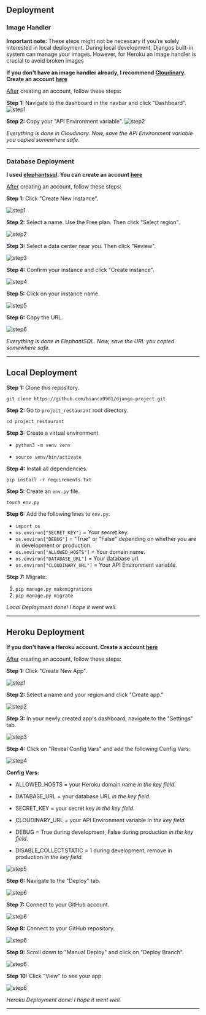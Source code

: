 ## Deployment


### Image Handler

**Important note:** These steps might not be necessary if you're solely interested in local deployment. During local development, Djangos built-in system can manage your images. However, for Heroku an image handler is crucial to avoid broken images

**If you don't have an image handler already, I recommend [Cloudinary](https://cloudinary.com/). Create an account [here](https://cloudinary.com/users/register_free)**

<u>After</u>  creating an account, follow these steps:

**Step 1:** Navigate to the dashboard in the navbar and click "Dashboard".
![step1](documentation/deployment/step1-cloudinary.png)

**Step 2:** Copy your "API Environment variable".
![step2](documentation/deployment/step2-cloudinary.png)

*Everything is done in Cloudinary. Now, save the API Environment variable you copied somewhere safe.*

---

### Database Deployment

**I used [elephantssql](https://www.elephantsql.com/). You can create an account [here](https://customer.elephantsql.com/signup)**

<u>After</u>  creating an account, follow these steps:

**Step 1:** Click "Create New Instance".

![step1](documentation/deployment/step1.png)

**Step 2:** Select a name. Use the Free plan. Then click "Select region".

![step2](documentation/deployment/step2.png)

**Step 3:** Select a data center near you. Then click "Review".

![step3](documentation/deployment/step3.png)

**Step 4:** Confirm your instance and click "Create instance".

![step4](documentation/deployment/step4.png)

**Step 5:** Click on your instance name.

![step5](documentation/deployment/step5.png)

**Step 6:** Copy the URL.

![step6](documentation/deployment/step6.png)

*Everything is done in ElephantSQL. Now, save the URL you copied somewhere safe.*

---

## Local Deployment

**Step 1:** Clone this repository.

```git clone https://github.com/bianca9901/django-project.git```

**Step 2:** Go to ```project_restaurant``` root directory.

```cd project_restaurant```

**Step 3:** Create a virtual environment.

* ```python3 -m venv venv```

* ```source venv/bin/activate```

**Step 4:** Install all dependencies.

```pip install -r requirements.txt```

**Step 5:** Create an ```env.py``` file.

```touch env.py```

**Step 6:** Add the following lines to ```env.py```:
* ```import os```
* ```os.environ["SECRET_KEY"]``` = Your secret key.
* ```os.environ["DEBUG"]``` = "True" or "False" depending on whether you are in development or production.
* ```os.environ["ALLOWED_HOSTS"]``` = Your domain name.
* ```os.environ["DATABASE_URL"]``` = Your database url.
* ```os.environ["CLOUDINARY_URL"]``` = Your API Environment variable.

**Step 7:** Migrate:
1. ```pip manage.py makemigrations```
2. ```pip manage.py migrate```


*Local Deployment done! I hope it went well.*

---

## Heroku Deployment
**If you don't have a Heroku account. Create a account [here](https://cloudinary.com/users/register_free)**

<u>After</u>  creating an account, follow these steps:

**Step 1:** Click "Create New App".

![step1](documentation/deployment/step1-heroku.png)

**Step 2:** Select a name and your region and click "Create app."

![step2](documentation/deployment/step2-heroku.png)

**Step 3:** In your newly created app's dashboard, navigate to the "Settings" tab.

![step3](documentation/deployment/step3-heroku.png)

**Step 4:** Click on "Reveal Config Vars" and add the following Config Vars:

![step4](documentation/deployment/step4-heroku.png)

**Config Vars:** 

* ALLOWED_HOSTS = your Heroku domain name *in the key field.*

* DATABASE_URL = your database URL *in the key field.*

* SECRET_KEY = your secret key *in the key field.*

* CLOUDINARY_URL = your API Environment variable *in the key field.*

* DEBUG = True during development, False during production *in the key field.*

* DISABLE_COLLECTSTATIC = 1 during development, remove in production *in the key field.*

![step5](documentation/deployment/step5-heroku.png)

**Step 6:** Navigate to the "Deploy" tab.

![step6](documentation/deployment/step6-heroku.png)

**Step 7:** Connect to your GitHub account.

![step6](documentation/deployment/step7-heroku.png)

**Step 8:** Connect to your GitHub repository.

![step6](documentation/deployment/step8-heroku.png)

**Step 9:** Scroll down to "Manual Deploy" and click on "Deploy Branch".

![step6](documentation/deployment/step9-heroku.png)

**Step 10:** Click "View" to see your app.

![step6](documentation/deployment/step10-heroku.png)


*Heroku Deployment done! I hope it went well.*

---